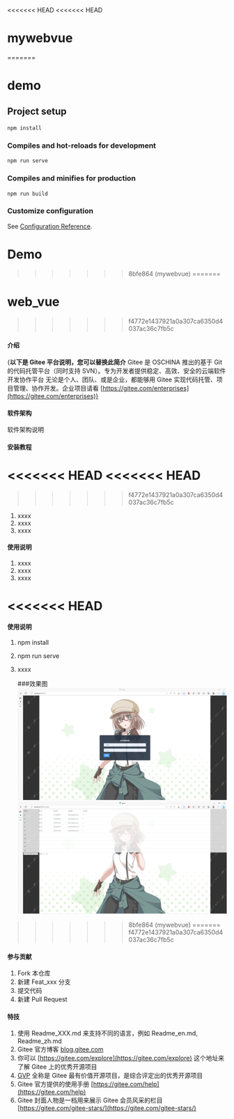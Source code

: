 <<<<<<< HEAD
<<<<<<< HEAD
# mywebvue
=======
# demo

## Project setup
```
npm install
```

### Compiles and hot-reloads for development
```
npm run serve
```

### Compiles and minifies for production
```
npm run build
```

### Customize configuration
See [Configuration Reference](https://cli.vuejs.org/config/).
# Demo
>>>>>>> 8bfe864 (mywebvue)
=======
# web_vue
>>>>>>> f4772e1437921a0a307ca6350d4037ac36c7fb5c

#### 介绍
{**以下是 Gitee 平台说明，您可以替换此简介**
Gitee 是 OSCHINA 推出的基于 Git 的代码托管平台（同时支持 SVN）。专为开发者提供稳定、高效、安全的云端软件开发协作平台
无论是个人、团队、或是企业，都能够用 Gitee 实现代码托管、项目管理、协作开发。企业项目请看 [https://gitee.com/enterprises](https://gitee.com/enterprises)}

#### 软件架构
软件架构说明


#### 安装教程

<<<<<<< HEAD
<<<<<<< HEAD
=======
>>>>>>> f4772e1437921a0a307ca6350d4037ac36c7fb5c
1.  xxxx
2.  xxxx
3.  xxxx

#### 使用说明

1.  xxxx
2.  xxxx
3.  xxxx

<<<<<<< HEAD
=======
#### 使用说明

1.  npm install
2.  npm run serve
3.  xxxx

    ###效果图
![输入图片说明](image.png)
![输入图片说明](image2.png)

>>>>>>> 8bfe864 (mywebvue)
=======
>>>>>>> f4772e1437921a0a307ca6350d4037ac36c7fb5c
#### 参与贡献

1.  Fork 本仓库
2.  新建 Feat_xxx 分支
3.  提交代码
4.  新建 Pull Request


#### 特技

1.  使用 Readme\_XXX.md 来支持不同的语言，例如 Readme\_en.md, Readme\_zh.md
2.  Gitee 官方博客 [blog.gitee.com](https://blog.gitee.com)
3.  你可以 [https://gitee.com/explore](https://gitee.com/explore) 这个地址来了解 Gitee 上的优秀开源项目
4.  [GVP](https://gitee.com/gvp) 全称是 Gitee 最有价值开源项目，是综合评定出的优秀开源项目
5.  Gitee 官方提供的使用手册 [https://gitee.com/help](https://gitee.com/help)
6.  Gitee 封面人物是一档用来展示 Gitee 会员风采的栏目 [https://gitee.com/gitee-stars/](https://gitee.com/gitee-stars/)

